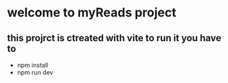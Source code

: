 # welcome to myReads project

## this projrct is ctreated with vite to run it you have to 
- npm install
- npm run dev

